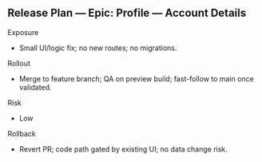 ## Release Plan — Epic: Profile — Account Details

Exposure
- Small UI/logic fix; no new routes; no migrations.

Rollout
- Merge to feature branch; QA on preview build; fast-follow to main once validated.

Risk
- Low

Rollback
- Revert PR; code path gated by existing UI; no data change risk.
